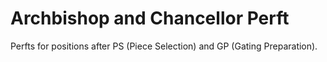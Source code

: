 # Archbishop and Chancellor Perft

Perfts for positions after PS (Piece Selection) and GP (Gating Preparation).
